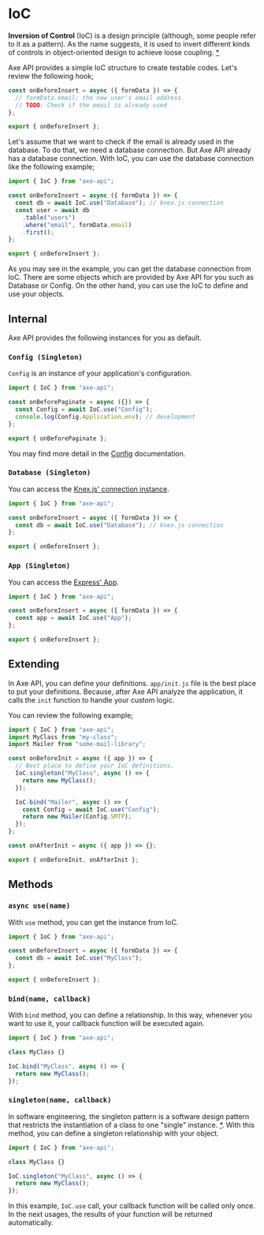 # IoC

**Inversion of Control** (IoC) is a design principle (although, some people refer to it as a pattern). As the name suggests, it is used to invert different kinds of controls in object-oriented design to achieve loose coupling. [\*](https://www.tutorialsteacher.com/ioc/inversion-of-control)

Axe API provides a simple IoC structure to create testable codes. Let's review the following hook;

```js
const onBeforeInsert = async ({ formData }) => {
  // formData.email: the new user's email address
  // TODO: Check if the email is already used
};

export { onBeforeInsert };
```

Let's assume that we want to check if the email is already used in the database. To do that, we need a database connection. But Axe API already has a database connection. With IoC, you can use the database connection like the following example;

```js
import { IoC } from "axe-api";

const onBeforeInsert = async ({ formData }) => {
  const db = await IoC.use("Database"); // knex.js connection
  const user = await db
    .table("users")
    .where("email", formData.email)
    .first();
};

export { onBeforeInsert };
```

As you may see in the example, you can get the database connection from IoC. There are some objects which are provided by Axe API for you such as Database or Config. On the other hand, you can use the IoC to define and use your objects.

## Internal

Axe API provides the following instances for you as default.

### `Config (Singleton)`

`Config` is an instance of your application's configuration.

```js
import { IoC } from "axe-api";

const onBeforePaginate = async ({}) => {
  const Config = await IoC.use("Config");
  console.log(Config.Application.env); // development
};

export { onBeforePaginate };
```

You may find more detail in the [Config](/config) documentation.

### `Database (Singleton)`

You can access the [Knex.js' connection instance](https://knexjs.org/#Installation-client).

```js
import { IoC } from "axe-api";

const onBeforeInsert = async ({ formData }) => {
  const db = await IoC.use("Database"); // knex.js connection
};

export { onBeforeInsert };
```

### `App (Singleton)`

You can access the [Express' App](https://expressjs.com/en/starter/hello-world.html).

```js
import { IoC } from "axe-api";

const onBeforeInsert = async ({ formData }) => {
  const app = await IoC.use("App");
};

export { onBeforeInsert };
```

## Extending

In Axe API, you can define your definitions. `app/init.js` file is the best place to put your definitions. Because, after Axe API analyze the application, it calls the `init` function to handle your custom logic.

You can review the following example;

```js
import { IoC } from "axe-api";
import MyClass from "my-class";
import Mailer from "some-mail-library";

const onBeforeInit = async ({ app }) => {
  // Best place to define your IoC definitions.
  IoC.singleton("MyClass", async () => {
    return new MyClass();
  });

  IoC.bind("Mailer", async () => {
    const Config = await IoC.use("Config");
    return new Mailer(Config.SMTP);
  });
};

const onAfterInit = async ({ app }) => {};

export { onBeforeInit, onAfterInit };
```

## Methods

### `async use(name)`

With `use` method, you can get the instance from IoC.

```js
import { IoC } from "axe-api";

const onBeforeInsert = async ({ formData }) => {
  const db = await IoC.use("MyClass");
};

export { onBeforeInsert };
```

### `bind(name, callback)`

With `bind` method, you can define a relationship. In this way, whenever you want to use it, your callback function will be executed again.

```js
import { IoC } from "axe-api";

class MyClass {}

IoC.bind("MyClass", async () => {
  return new MyClass();
});
```

### `singleton(name, callback)`

In software engineering, the singleton pattern is a software design pattern that restricts the instantiation of a class to one "single" instance. [\*](https://en.wikipedia.org/wiki/Singleton_pattern). With this method, you can define a singleton relationship with your object.

```js
import { IoC } from "axe-api";

class MyClass {}

IoC.singleton("MyClass", async () => {
  return new MyClass();
});
```

In this example, `IoC.use` call, your callback function will be called only once. In the next usages, the results of your function will be returned automatically.

